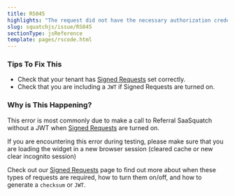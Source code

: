```yaml
---
title: RS045
highlights: "The request did not have the necessary authorization credentials."
slug: squatchjs/issue/RS045
sectionType: jsReference
template: pages/rscode.html
---
```


### Tips To Fix This

 - Check that your tenant has [Signed Requests](/squatchjs/signed-requests) set correctly.
 - Check that you are including a `JWT` if Signed Requests are turned on.

### Why is This Happening?

This error is most commonly due to make a call to Referral SaaSquatch without a JWT when [Signed Requests](/squatchjs/signed-requests) are turned on.

If you are encountering this error during testing, please make sure that you are loading the widget in a new browser session (cleared cache or new clear incognito session)

Check out our [Signed Requests](/squatchjs/signed-requests) page to find out more about when these types of requests are required, how to turn them on/off, and how to generate a `checksum` or `JWT`.